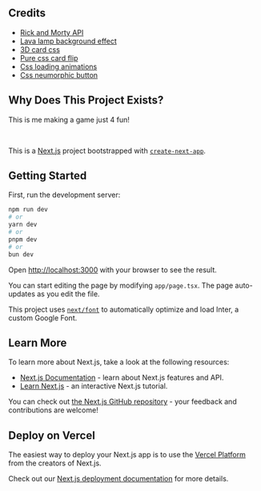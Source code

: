 ## Credits

- [Rick and Morty API](https://rickandmortyapi.com/)
- [Lava lamp background effect](https://codepen.io/jorrikklijnsma/pen/LYqZeoB?editors=0100)
- [3D card css](https://dev.to/smpnjn/making-3d-css-flippable-cards-3nbl)
- [Pure css card flip](https://codepen.io/edeesims/pen/wvpYWW)
- [Css loading animations](https://codepen.io/Manoz/pen/kyWvQw)
- [Css neumorphic button](https://codepen.io/soulwire/pen/neJZgM?editors=0100)

## Why Does This Project Exists?

This is me making a game just 4 fun!

<br/>

This is a [Next.js](https://nextjs.org/) project bootstrapped with [`create-next-app`](https://github.com/vercel/next.js/tree/canary/packages/create-next-app).

## Getting Started

First, run the development server:

```bash
npm run dev
# or
yarn dev
# or
pnpm dev
# or
bun dev
```

Open [http://localhost:3000](http://localhost:3000) with your browser to see the result.

You can start editing the page by modifying `app/page.tsx`. The page auto-updates as you edit the file.

This project uses [`next/font`](https://nextjs.org/docs/basic-features/font-optimization) to automatically optimize and load Inter, a custom Google Font.

## Learn More

To learn more about Next.js, take a look at the following resources:

- [Next.js Documentation](https://nextjs.org/docs) - learn about Next.js features and API.
- [Learn Next.js](https://nextjs.org/learn) - an interactive Next.js tutorial.

You can check out [the Next.js GitHub repository](https://github.com/vercel/next.js/) - your feedback and contributions are welcome!

## Deploy on Vercel

The easiest way to deploy your Next.js app is to use the [Vercel Platform](https://vercel.com/new?utm_medium=default-template&filter=next.js&utm_source=create-next-app&utm_campaign=create-next-app-readme) from the creators of Next.js.

Check out our [Next.js deployment documentation](https://nextjs.org/docs/deployment) for more details.

